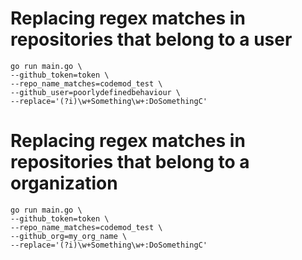 # Replacing regex matches in repositories that belong to a user

```terminal
go run main.go \
--github_token=token \
--repo_name_matches=codemod_test \
--github_user=poorlydefinedbehaviour \
--replace='(?i)\w+Something\w+:DoSomethingC'
```

# Replacing regex matches in repositories that belong to a organization

```terminal
go run main.go \
--github_token=token \
--repo_name_matches=codemod_test \
--github_org=my_org_name \
--replace='(?i)\w+Something\w+:DoSomethingC'
```
